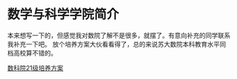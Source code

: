 # 数学与科学学院简介
本来想写一下的，但感觉我对数院了解不是很多，就摆了。有意向补充的同学联系我补充一下吧。
放个培养方案大伙看看得了，总的来说苏大数院本科教育水平同档高校算不错的。

[数科院21级培养方案](../assets//plan/2021%E7%BA%A7%E4%BA%BA%E6%89%8D%E5%9F%B9%E5%85%BB%E6%96%B9%E6%A1%88.md)